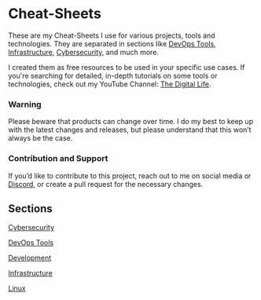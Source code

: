 # Cheat-Sheets

These are my Cheat-Sheets I use for various projects, tools and technologies. They are separated in sections like [DevOps Tools](https://github.com/xcad2k/cheat-sheets/tree/main/devops), [Infrastructure](https://github.com/xcad2k/cheat-sheets/tree/main/infrastructure), [Cybersecurity](https://github.com/xcad2k/cheat-sheets/tree/main/cybersecurity), and much more.

I created them as free resources to be used in your specific use cases. If you're searching for detailed, in-depth tutorials on some tools or technologies, check out my YouTube Channel: [The Digital Life](https://www.youtube.com/channel/UCZNhwA1B5YqiY1nLzmM0ZRg).

### Warning

Please beware that products can change over time. I do my best to keep up with the latest changes and releases, but please understand that this won’t always be the case.

### Contribution and Support

If you’d like to contribute to this project, reach out to me on social media or [Discord](https://discord.gg/bz2SN7d), or create a pull request for the necessary changes.

## Sections
[Cybersecurity](https://github.com/xcad2k/cheat-sheets/tree/main/cybersecurity)

[DevOps Tools](https://github.com/xcad2k/cheat-sheets/tree/main/devops)

[Development](https://github.com/xcad2k/cheat-sheets/tree/main/devtools)

[Infrastructure](https://github.com/xcad2k/cheat-sheets/tree/main/infrastructure)

[Linux](https://github.com/xcad2k/cheat-sheets/tree/main/linux)
